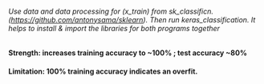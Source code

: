 ###### Use data and data processing for (x_train) from sk_classificn.(https://github.com/antonysama/sklearn). Then run keras_classification. It helps to install & import the libraries for both programs together
####  Strength: increases training accuracy to ~100% ; test accuracy  ~80% 
####  Limitation: 100% training accuracy indicates an overfit.
